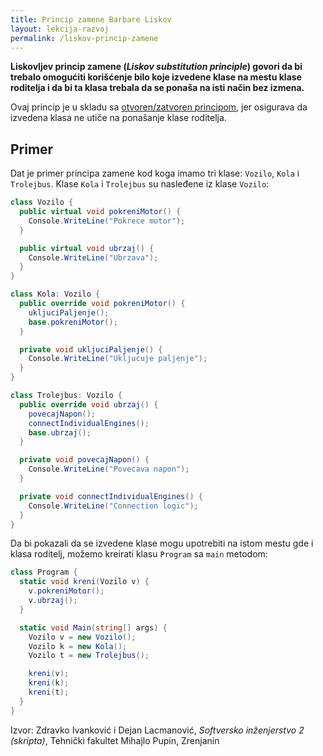 ```yaml
---
title: Princip zamene Barbare Liskov
layout: lekcija-razvoj
permalink: /liskov-princip-zamene
---
```


**Liskovljev princip zamene (*Liskov substitution principle*) govori da bi trebalo omogućiti korišćenje bilo koje izvedene klase na mestu klase roditelja i da bi ta klasa trebala da se ponaša na isti način bez izmena.**

Ovaj princip je u skladu sa [otvoren/zatvoren principom](/otvoren-zatvoren-princip), jer osigurava da izvedena klasa ne utiče na ponašanje klase roditelja.

## Primer

Dat je primer principa zamene kod koga imamo tri klase: `Vozilo`, `Kola` i `Trolejbus`. Klase `Kola` i `Trolejbus` su nasleđene iz klase `Vozilo`:

```cs
class Vozilo {
  public virtual void pokreniMotor() {
    Console.WriteLine("Pokrece motor");
  }

  public virtual void ubrzaj() {
    Console.WriteLine("Ubrzava");
  }
}

class Kola: Vozilo {
  public override void pokreniMotor() {
    ukljuciPaljenje();
    base.pokreniMotor();
  }

  private void ukljuciPaljenje() {
    Console.WriteLine("Ukljucuje paljenje");
  }
}

class Trolejbus: Vozilo {
  public override void ubrzaj() {
    povecajNapon();
    connectIndividualEngines();
    base.ubrzaj();
  }

  private void povecajNapon() {
    Console.WriteLine("Povecava napon");
  }

  private void connectIndividualEngines() {
    Console.WriteLine("Connection logic");
  }
}
```

Da bi pokazali da se izvedene klase mogu upotrebiti na istom mestu gde i klasa roditelj, možemo kreirati klasu `Program` sa `main` metodom:

```cs
class Program {
  static void kreni(Vozilo v) {
    v.pokreniMotor();
    v.ubrzaj();
  }

  static void Main(string[] args) {
    Vozilo v = new Vozilo();
    Vozilo k = new Kola();
    Vozilo t = new Trolejbus();

    kreni(v);
    kreni(k);
    kreni(t);
  }
}
```


Izvor: Zdravko Ivanković i Dejan Lacmanović, *Softversko inženjerstvo 2 (skripta)*, Tehnički fakultet Mihajlo Pupin, Zrenjanin
